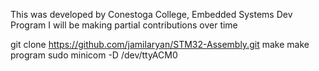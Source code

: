 This was developed by Conestoga College, Embedded Systems Dev Program
I will be making partial contributions over time

git clone https://github.com/jamilaryan/STM32-Assembly.git
make
make program
sudo minicom -D /dev/ttyACM0

